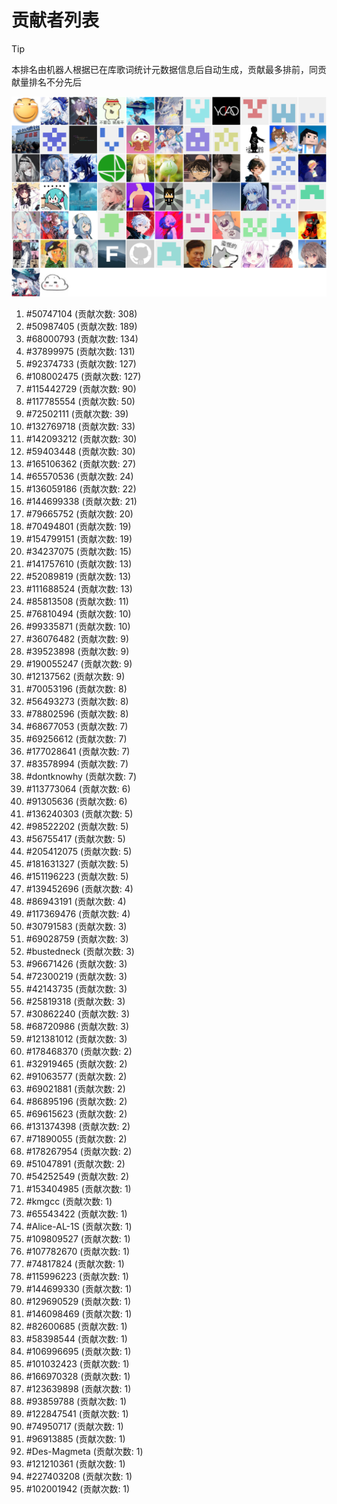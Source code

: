 # 贡献者列表

> [!TIP]
> 本排名由机器人根据已在库歌词统计元数据信息后自动生成，贡献最多排前，同贡献量排名不分先后

![贡献者头像画廊](./CONTRIBUTORS.svg)

1. #50747104 (贡献次数: 308)
2. #50987405 (贡献次数: 189)
3. #68000793 (贡献次数: 134)
4. #37899975 (贡献次数: 131)
5. #92374733 (贡献次数: 127)
6. #108002475 (贡献次数: 127)
7. #115442729 (贡献次数: 90)
8. #117785554 (贡献次数: 50)
9. #72502111 (贡献次数: 39)
10. #132769718 (贡献次数: 33)
11. #142093212 (贡献次数: 30)
12. #59403448 (贡献次数: 30)
13. #165106362 (贡献次数: 27)
14. #65570536 (贡献次数: 24)
15. #136059186 (贡献次数: 22)
16. #144699338 (贡献次数: 21)
17. #79665752 (贡献次数: 20)
18. #70494801 (贡献次数: 19)
19. #154799151 (贡献次数: 19)
20. #34237075 (贡献次数: 15)
21. #141757610 (贡献次数: 13)
22. #52089819 (贡献次数: 13)
23. #111688524 (贡献次数: 13)
24. #85813508 (贡献次数: 11)
25. #76810494 (贡献次数: 10)
26. #99335871 (贡献次数: 10)
27. #36076482 (贡献次数: 9)
28. #39523898 (贡献次数: 9)
29. #190055247 (贡献次数: 9)
30. #12137562 (贡献次数: 9)
31. #70053196 (贡献次数: 8)
32. #56493273 (贡献次数: 8)
33. #78802596 (贡献次数: 8)
34. #68677053 (贡献次数: 7)
35. #69256612 (贡献次数: 7)
36. #177028641 (贡献次数: 7)
37. #83578994 (贡献次数: 7)
38. #dontknowhy (贡献次数: 7)
39. #113773064 (贡献次数: 6)
40. #91305636 (贡献次数: 6)
41. #136240303 (贡献次数: 5)
42. #98522202 (贡献次数: 5)
43. #56755417 (贡献次数: 5)
44. #205412075 (贡献次数: 5)
45. #181631327 (贡献次数: 5)
46. #151196223 (贡献次数: 5)
47. #139452696 (贡献次数: 4)
48. #86943191 (贡献次数: 4)
49. #117369476 (贡献次数: 4)
50. #30791583 (贡献次数: 3)
51. #69028759 (贡献次数: 3)
52. #bustedneck (贡献次数: 3)
53. #96671426 (贡献次数: 3)
54. #72300219 (贡献次数: 3)
55. #42143735 (贡献次数: 3)
56. #25819318 (贡献次数: 3)
57. #30862240 (贡献次数: 3)
58. #68720986 (贡献次数: 3)
59. #121381012 (贡献次数: 3)
60. #178468370 (贡献次数: 2)
61. #32919465 (贡献次数: 2)
62. #91063577 (贡献次数: 2)
63. #69021881 (贡献次数: 2)
64. #86895196 (贡献次数: 2)
65. #69615623 (贡献次数: 2)
66. #131374398 (贡献次数: 2)
67. #71890055 (贡献次数: 2)
68. #178267954 (贡献次数: 2)
69. #51047891 (贡献次数: 2)
70. #54252549 (贡献次数: 2)
71. #153404985 (贡献次数: 1)
72. #kmgcc (贡献次数: 1)
73. #65543422 (贡献次数: 1)
74. #Alice-AL-1S (贡献次数: 1)
75. #109809527 (贡献次数: 1)
76. #107782670 (贡献次数: 1)
77. #74817824 (贡献次数: 1)
78. #115996223 (贡献次数: 1)
79. #144699330 (贡献次数: 1)
80. #129690529 (贡献次数: 1)
81. #146098469 (贡献次数: 1)
82. #82600685 (贡献次数: 1)
83. #58398544 (贡献次数: 1)
84. #106996695 (贡献次数: 1)
85. #101032423 (贡献次数: 1)
86. #166970328 (贡献次数: 1)
87. #123639898 (贡献次数: 1)
88. #93859788 (贡献次数: 1)
89. #122847541 (贡献次数: 1)
90. #74950717 (贡献次数: 1)
91. #96913885 (贡献次数: 1)
92. #Des-Magmeta (贡献次数: 1)
93. #121210361 (贡献次数: 1)
94. #227403208 (贡献次数: 1)
95. #102001942 (贡献次数: 1)
